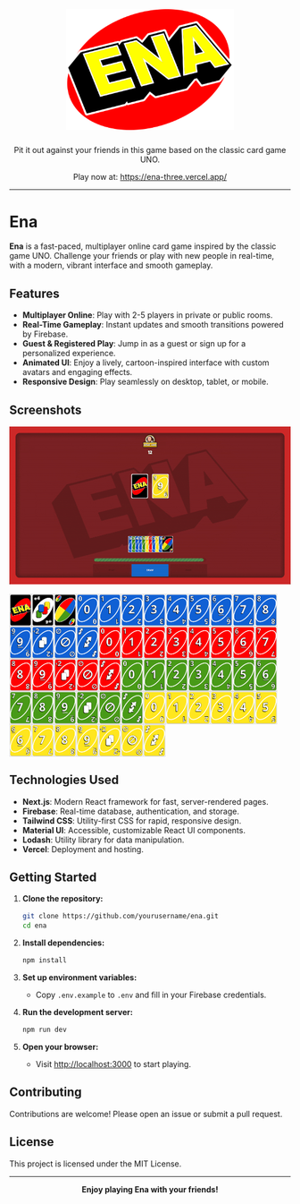 <div align="center">
    <img src="promo/logo.svg" style="max-width: 300px; margin-bottom:10px;" />
    <p>Pit it out against your friends in this game based on the classic card game UNO.</p>
    <p>Play now at: <a href="https://ena-three.vercel.app/">https://ena-three.vercel.app/</a></p>
</div>

---

# Ena

**Ena** is a fast-paced, multiplayer online card game inspired by the classic game UNO. Challenge your friends or play with new people in real-time, with a modern, vibrant interface and smooth gameplay.

## Features

- **Multiplayer Online**: Play with 2-5 players in private or public rooms.
- **Real-Time Gameplay**: Instant updates and smooth transitions powered by Firebase.
- **Guest & Registered Play**: Jump in as a guest or sign up for a personalized experience.
- **Animated UI**: Enjoy a lively, cartoon-inspired interface with custom avatars and engaging effects.
- **Responsive Design**: Play seamlessly on desktop, tablet, or mobile.

## Screenshots

<p align="center">
  <img src="promo/gameplay.gif" alt="Game Screenshot" />
  <p style="display:flex;flex-wrap:wrap;max-width:100%;width:100%;">
    <img style="width:40px" src="promo/cards/back.svg"  />
    <img style="width:40px" src="promo/cards/black-+4.svg"  />
    <img style="width:40px" src="promo/cards/black-wild.svg"  />
    <img style="width:40px" src="promo/cards/blue-0.svg"  />
    <img style="width:40px" src="promo/cards/blue-1.svg"  />
    <img style="width:40px" src="promo/cards/blue-2.svg"  />
    <img style="width:40px" src="promo/cards/blue-3.svg"  />
    <img style="width:40px" src="promo/cards/blue-4.svg"  />
    <img style="width:40px" src="promo/cards/blue-5.svg"  />
    <img style="width:40px" src="promo/cards/blue-6.svg"  />
    <img style="width:40px" src="promo/cards/blue-7.svg"  />
    <img style="width:40px" src="promo/cards/blue-8.svg"  />
    <img style="width:40px" src="promo/cards/blue-9.svg"  />
    <img style="width:40px" src="promo/cards/blue-+2.svg"  />
    <img style="width:40px" src="promo/cards/blue-skip.svg"  />
    <img style="width:40px" src="promo/cards/blue-switch.svg"  />
    <img style="width:40px" src="promo/cards/red-0.svg"  />
    <img style="width:40px" src="promo/cards/red-1.svg"  />
    <img style="width:40px" src="promo/cards/red-2.svg"  />
    <img style="width:40px" src="promo/cards/red-3.svg"  />
    <img style="width:40px" src="promo/cards/red-4.svg"  />
    <img style="width:40px" src="promo/cards/red-5.svg"  />
    <img style="width:40px" src="promo/cards/red-6.svg"  />
    <img style="width:40px" src="promo/cards/red-7.svg"  />
    <img style="width:40px" src="promo/cards/red-8.svg"  />
    <img style="width:40px" src="promo/cards/red-9.svg"  />
    <img style="width:40px" src="promo/cards/red-+2.svg"  />
    <img style="width:40px" src="promo/cards/red-skip.svg"  />
    <img style="width:40px" src="promo/cards/red-switch.svg"  />
    <img style="width:40px" src="promo/cards/green-0.svg"  />
    <img style="width:40px" src="promo/cards/green-1.svg"  />
    <img style="width:40px" src="promo/cards/green-2.svg"  />
    <img style="width:40px" src="promo/cards/green-3.svg"  />
    <img style="width:40px" src="promo/cards/green-4.svg"  />
    <img style="width:40px" src="promo/cards/green-5.svg"  />
    <img style="width:40px" src="promo/cards/green-6.svg"  />
    <img style="width:40px" src="promo/cards/green-7.svg"  />
    <img style="width:40px" src="promo/cards/green-8.svg"  />
    <img style="width:40px" src="promo/cards/green-9.svg"  />
    <img style="width:40px" src="promo/cards/green-+2.svg"  />
    <img style="width:40px" src="promo/cards/green-skip.svg"  />
    <img style="width:40px" src="promo/cards/green-switch.svg"  />
    <img style="width:40px" src="promo/cards/yellow-0.svg"  />
    <img style="width:40px" src="promo/cards/yellow-1.svg"  />
    <img style="width:40px" src="promo/cards/yellow-2.svg"  />
    <img style="width:40px" src="promo/cards/yellow-3.svg"  />
    <img style="width:40px" src="promo/cards/yellow-4.svg"  />
    <img style="width:40px" src="promo/cards/yellow-5.svg"  />
    <img style="width:40px" src="promo/cards/yellow-6.svg"  />
    <img style="width:40px" src="promo/cards/yellow-7.svg"  />
    <img style="width:40px" src="promo/cards/yellow-8.svg"  />
    <img style="width:40px" src="promo/cards/yellow-9.svg"  />
    <img style="width:40px" src="promo/cards/yellow-+2.svg"  />
    <img style="width:40px" src="promo/cards/yellow-skip.svg"  />
    <img style="width:40px" src="promo/cards/yellow-switch.svg"  />
  </p>
</p>

## Technologies Used

- **Next.js**: Modern React framework for fast, server-rendered pages.
- **Firebase**: Real-time database, authentication, and storage.
- **Tailwind CSS**: Utility-first CSS for rapid, responsive design.
- **Material UI**: Accessible, customizable React UI components.
- **Lodash**: Utility library for data manipulation.
- **Vercel**: Deployment and hosting.

## Getting Started

1. **Clone the repository:**

   ```sh
   git clone https://github.com/yourusername/ena.git
   cd ena
   ```

2. **Install dependencies:**

   ```sh
   npm install
   ```

3. **Set up environment variables:**

   - Copy `.env.example` to `.env` and fill in your Firebase credentials.

4. **Run the development server:**

   ```sh
   npm run dev
   ```

5. **Open your browser:**
   - Visit [http://localhost:3000](http://localhost:3000) to start playing.

## Contributing

Contributions are welcome! Please open an issue or submit a pull request.

## License

This project is licensed under the MIT License.

---

<p align="center">
  <b>Enjoy playing Ena with your friends!</b>
</p>
